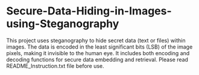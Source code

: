 # Secure-Data-Hiding-in-Images-using-Steganography
This project uses steganography to hide secret data (text or files) within images. The data is encoded in the least significant bits (LSB) of the image pixels, making it invisible to the human eye. It includes both encoding and decoding functions for secure data embedding and retrieval.
Please read README_Instruction.txt file before use.
